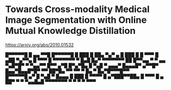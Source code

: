 # Towards Cross-modality Medical Image Segmentation with Online Mutual Knowledge Distillation
https://arxiv.org/abs/2010.01532

█▀▀▀▀▀█ █  ▄▄ ▀▀█ █▀▀▀▀▀█
█ ███ █ ██▄ ▀▄▀ ▄ █ ███ █
█ ▀▀▀ █ ▄██ ▀▄▀▀▄ █ ▀▀▀ █
▀▀▀▀▀▀▀ ▀ █▄█ █▄▀ ▀▀▀▀▀▀▀
██  █▀▀▄▄ ▀  ▀ ▄▄  ▀▄█▀█▀
▀  ▀▄▄▀▀ █▀▀  ▄▀█ █▀▄▀█▄ 
█ ▀▄█ ▀ ▄▄▄▀ █▄▄▄█▀ ▄▀▀█▀
   █▄▄▀█▄▄█▀█▀ ▀▀  ██▀█▄ 
▀▀ ▀▀ ▀ █▄ ▀ █▄▀█▀▀▀█▀▀  
█▀▀▀▀▀█ ▄▀ █  ▀▄█ ▀ █▄▄▄ 
█ ███ █ ▀▀▀▀ █ ▄▀███▀▀██▄
█ ▀▀▀ █ ▄ ██▀ ▀ ▀ ▀▄▄█▄█ 
▀▀▀▀▀▀▀ ▀ ▀    ▀  ▀   ▀▀▀

